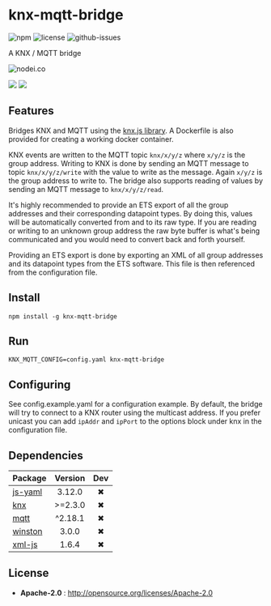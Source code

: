 # knx-mqtt-bridge

![npm](https://img.shields.io/npm/v/knx-mqtt-bridge.svg) ![license](https://img.shields.io/npm/l/knx-mqtt-bridge.svg) ![github-issues](https://img.shields.io/github/issues/pakerfeldt/knx-mqtt-bridge.svg)

A KNX / MQTT bridge

![nodei.co](https://nodei.co/npm/knx-mqtt-bridge.png?downloads=true&downloadRank=true&stars=true)

![](https://david-dm.org/pakerfeldt/knx-mqtt-bridge/status.svg)
![](https://david-dm.org/pakerfeldt/knx-mqtt-bridge/dev-status.svg)

## Features
Bridges KNX and MQTT using the [knx.js library](https://bitbucket.org/ekarak/knx.js/src/master/).
A Dockerfile is also provided for creating a working docker container.

KNX events are written to the MQTT topic `knx/x/y/z` where `x/y/z` is the group
address. Writing to KNX is done by sending an MQTT message to topic
`knx/x/y/z/write` with the value to write as the message. Again `x/y/z` is the
group address to write to. The bridge also supports reading of values by sending
an MQTT message to `knx/x/y/z/read`.

It's highly recommended to provide an ETS export of all the group addresses and
their corresponding datapoint types. By doing this, values will be automatically
converted from and to its raw type. If you are reading or writing to an unknown
group address the raw byte buffer is what's being communicated and you would
need to convert back and forth yourself.

Providing an ETS export is done by exporting an XML of all group addresses and
its datapoint types from the ETS software. This file is then referenced from
the configuration file.

## Install

`npm install -g knx-mqtt-bridge`

## Run

 `KNX_MQTT_CONFIG=config.yaml knx-mqtt-bridge`

## Configuring
See config.example.yaml for a configuration example. By default, the bridge will
try to connect to a KNX router using the multicast address. If you prefer
unicast you can add `ipAddr` and `ipPort` to the options block under knx in the
configuration file.

## Dependencies

Package | Version | Dev
--- |:---:|:---:
[js-yaml](https://www.npmjs.com/package/js-yaml) | 3.12.0 | ✖
[knx](https://www.npmjs.com/package/knx) | >=2.3.0 | ✖
[mqtt](https://www.npmjs.com/package/mqtt) | ^2.18.1 | ✖
[winston](https://www.npmjs.com/package/winston) | 3.0.0 | ✖
[xml-js](https://www.npmjs.com/package/xml-js) | 1.6.4 | ✖

## License

 - **Apache-2.0** : http://opensource.org/licenses/Apache-2.0

